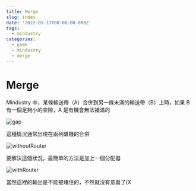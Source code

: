 ```yaml
---
title: Merge
slug: index
date: '2022-05-17T00:00:00.000Z'
tags:
  - mindustry
categories:
  - game
  - mindustry
  - merge
---
```


# Merge

Mindustry 中，某條輸送帶（A）合併到另一條未滿的輸送帶（B）上時，如果 B 有一個足夠小的空隙，A 是有機會無法補滿的

![gap](./gap.png)

這種情況通常出現在兩列礦機的合併

![withoutRouter](./withoutRouter.png)

要解決這個狀況，最簡單的方法是加上一個分配器

![withRouter](./withRouter.png)

當然這裡的輸出是不能被堵住的，不然就沒有意義了(X
